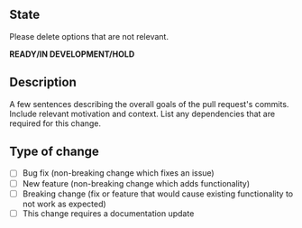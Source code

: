 ## State

Please delete options that are not relevant.

**READY/IN DEVELOPMENT/HOLD**

## Description

A few sentences describing the overall goals of the pull request's commits. Include relevant motivation and context. List any dependencies that are required for this change.

## Type of change

- [ ] Bug fix (non-breaking change which fixes an issue)
- [ ] New feature (non-breaking change which adds functionality)
- [ ] Breaking change (fix or feature that would cause existing functionality to not work as expected)
- [ ] This change requires a documentation update
